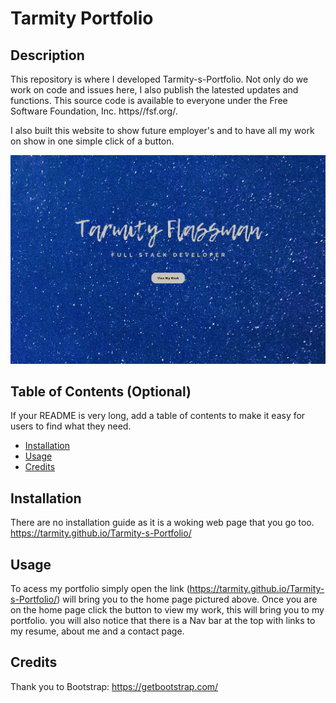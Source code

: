 # Tarmity Portfolio

## Description 

This repository is where I developed Tarmity-s-Portfolio. Not only do we work on code and issues here, I also publish the latested updates and functions. This source code is available to everyone under the Free Software Foundation, Inc. https//fsf.org/.

I also built this website to show future employer's and to have all my work on show in one simple click of a button. 


![img](./images/landingPage.png)


## Table of Contents (Optional)

If your README is very long, add a table of contents to make it easy for users to find what they need.

* [Installation](#installation)
* [Usage](#usage)
* [Credits](#credits)

## Installation

There are no installation guide as it is a woking web page that you go too. https://tarmity.github.io/Tarmity-s-Portfolio/


## Usage 

To acess my portfolio simply open the link (https://tarmity.github.io/Tarmity-s-Portfolio/) will bring you to the home page pictured above.
Once you are on the home page click the button to view my work, this will bring you to my portfolio. you will also notice that there is a Nav bar at the top with links to my resume, about me and a contact page. 

## Credits

Thank you to Bootstrap: <https://getbootstrap.com/>

